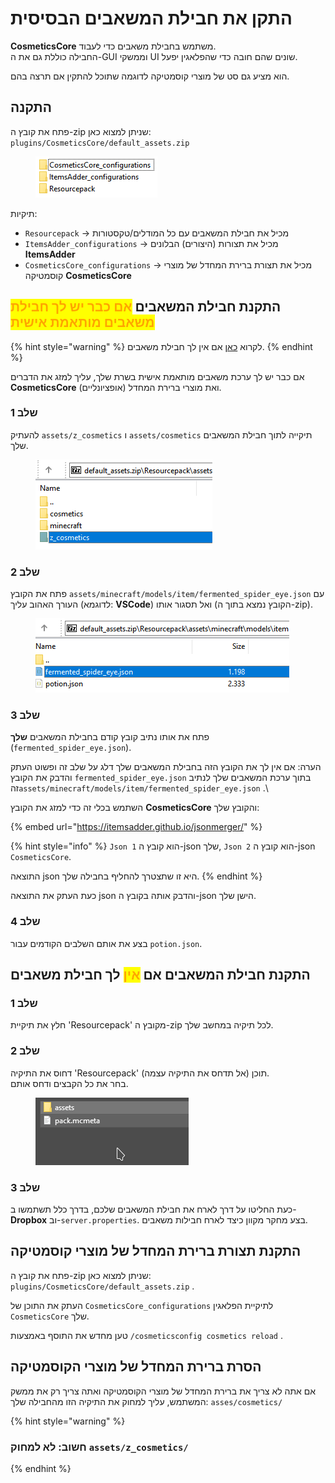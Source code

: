 # התקן את חבילת המשאבים הבסיסית

**CosmeticsCore** משתמש בחבילת משאבים כדי לעבוד.\
החבילה כוללת גם את ה-GUI וממשקי UI שונים שהם חובה כדי שהפלאגין יפעל.

הוא מציע גם סט של מוצרי קוסמטיקה לדוגמה שתוכל להתקין אם תרצה בהם.

## התקנה

פתח את קובץ ה-zip שניתן למצוא כאן: `plugins/CosmeticsCore/default_assets.zip`

<figure><img src="../.gitbook/assets/image (9).png" alt=""><figcaption></figcaption></figure>

תיקיות:

* `Resourcepack` -> מכיל את חבילת המשאבים עם כל המודלים/טקסטורות
* `ItemsAdder_configurations` -> מכיל את תצורות (היצורים) הבלונים **ItemsAdder**
* `CosmeticsCore_configurations` -> מכיל את תצורת ברירת המחדל של מוצרי קוסמטיקה **CosmeticsCore**



## התקנת חבילת המשאבים <mark style="color:orange;">אם כבר יש לך חבילת משאבים מותאמת אישית</mark>

{% hint style="warning" %}
לקרוא [כאן](install-base-resourcepack.md#installing-the-resource-pack-if-you-dont-have-a-resourcepack) אם אין לך חבילת משאבים.
{% endhint %}

אם כבר יש לך ערכת משאבים מותאמת אישית בשרת שלך, עליך למזג את הדברים **CosmeticsCore** ואת מוצרי ברירת המחדל (אופציונליים).

### שלב 1

להעתיק `assets/z_cosmetics` ו `assets/cosmetics` תיקייה לתוך חבילת המשאבים שלך.&#x20;

<figure><img src="../.gitbook/assets/image (14).png" alt=""><figcaption></figcaption></figure>

### שלב 2

פתח את הקובץ `assets/minecraft/models/item/fermented_spider_eye.json` עם העורך האהוב עליך (לדוגמא: **VSCode**) ואל תסגור אותו (הקובץ נמצא בתוך ה-zip).

<figure><img src="../.gitbook/assets/image (22).png" alt=""><figcaption></figcaption></figure>

### שלב 3

פתח את אותו נתיב קובץ קודם בחבילת המשאבים **שלך** (`fermented_spider_eye.json`).

הערה: אם אין לך את הקובץ הזה בחבילת המשאבים שלך דלג על שלב זה ופשוט העתק והדבק את הקובץ `fermented_spider_eye.json` בתוך ערכת המשאבים שלך לנתיב זה`assets/minecraft/models/item/fermented_spider_eye.json` .\


השתמש בכלי זה כדי למזג את הקובץ **CosmeticsCore** והקובץ שלך:

{% embed url="https://itemsadder.github.io/jsonmerger/" %}

{% hint style="info" %}
`Json 1` הוא קובץ ה-json שלך, `Json 2` הוא קובץ ה-json `CosmeticsCore`.

התוצאה json היא זו שתצטרך להחליף בחבילה שלך.
{% endhint %}

כעת העתק את התוצאה json והדבק אותה בקובץ ה-json הישן שלך.

### שלב 4

בצע את אותם השלבים הקודמים עבור `potion.json`.

## התקנת חבילת המשאבים אם <mark style="color:orange;">אין</mark> לך חבילת משאבים

### שלב 1

חלץ את תיקיית 'Resourcepack' מקובץ ה-zip לכל תיקיה במחשב שלך.

### שלב 2

דחוס את התיקיה 'Resourcepack' תוכן (אל תדחס את התיקיה עצמה).\
בחר את כל הקבצים ודחס אותם.

<figure><img src="../.gitbook/assets/select.gif" alt=""><figcaption></figcaption></figure>

### שלב 3

כעת החליטו על דרך לארח את חבילת המשאבים שלכם, בדרך כלל תשתמשו ב-**Dropbox** וב-`server.properties`. בצע מחקר מקוון כיצד לארח חבילות משאבים.

## התקנת תצורת ברירת המחדל של מוצרי קוסמטיקה

פתח את קובץ ה-zip שניתן למצוא כאן: `plugins/CosmeticsCore/default_assets.zip` .

העתק את התוכן של `CosmeticsCore_configurations` לתיקיית הפלאגין `CosmeticsCore` שלך.

טען מחדש את התוסף באמצעות `/cosmeticsconfig cosmetics reload` .

## הסרת ברירת המחדל של מוצרי הקוסמטיקה

אם אתה לא צריך את ברירת המחדל של מוצרי הקוסמטיקה ואתה צריך רק את ממשק המשתמש, עליך למחוק את התיקיה הזו מהחבילה שלך: `asses/cosmetics/`

{% hint style="warning" %}
### חשוב: לא למחוק `assets/z_cosmetics/`
{% endhint %}

